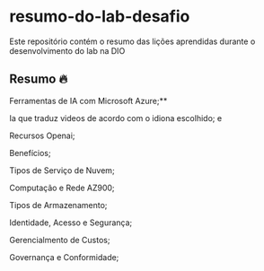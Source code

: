 # resumo-do-lab-desafio
Este repositório contém o resumo das lições aprendidas durante o desenvolvimento do lab na DIO

## Resumo 🔥

Ferramentas de IA com Microsoft Azure;**

Ia que traduz videos de acordo com o idiona escolhido; e

Recursos Openai; 

Benefícios;

Tipos de Serviço de Nuvem;

Computação e Rede AZ900;

Tipos de Armazenamento;

Identidade, Acesso e Segurança;

Gerencialmento de Custos;

Governança e Conformidade;
